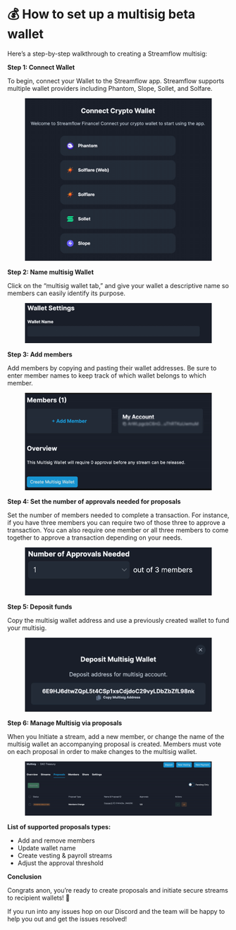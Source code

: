 # 💰 How to set up a multisig beta wallet

Here’s a step-by-step walkthrough to creating a Streamflow multisig:

**Step 1: Connect Wallet**

To begin, connect your Wallet to the Streamflow app. Streamflow supports multiple wallet providers including Phantom, Slope, Sollet, and Solfare.

<figure><img src="../../.gitbook/assets/first-step.gif" alt=""><figcaption></figcaption></figure>

**Step 2: Name multisig Wallet**

Click on the “multisig wallet tab,” and give your wallet a descriptive name so members can easily identify its purpose.

<figure><img src="../../.gitbook/assets/Screen-Recording-2022-09-05-at-9.gif" alt=""><figcaption></figcaption></figure>

**Step 3: Add members**

Add members by copying and pasting their wallet addresses. Be sure to enter member names to keep track of which wallet belongs to which member.

<figure><img src="../../.gitbook/assets/ezgif.com-gif-maker.gif" alt=""><figcaption></figcaption></figure>

**Step 4: Set the number of approvals needed for proposals**

Set the number of members needed to complete a transaction. For instance, if you have three members you can require two of those three to approve a transaction. You can also require one member or all three members to come together to approve a transaction depending on your needs.

<figure><img src="../../.gitbook/assets/step4 (1).gif" alt=""><figcaption></figcaption></figure>

**Step 5: Deposit funds**

Copy the multisig wallet address and use a previously created wallet to fund your multisig.

<figure><img src="../../.gitbook/assets/step-5.gif" alt=""><figcaption></figcaption></figure>

**Step 6: Manage Multisig via proposals**

When you Initiate a stream, add a new member, or change the name of the multisig wallet an accompanying proposal is created. Members must vote on each proposal in order to make changes to the multisig wallet.

<figure><img src="../../.gitbook/assets/last-step.gif" alt=""><figcaption></figcaption></figure>

**List of supported proposals types:**

* Add and remove members
* Update wallet name
* Create vesting & payroll streams
* Adjust the approval threshold

**Conclusion**

Congrats anon, you’re ready to create proposals and initiate secure streams to recipient wallets! 🎉

If you run into any issues hop on our Discord and the team will be happy to help you out and get the issues resolved!

